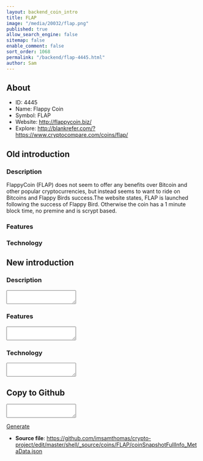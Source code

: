 ```yaml
---
layout: backend_coin_intro
title: FLAP
image: "/media/20032/flap.png"
published: true
allow_search_engine: false
sitemap: false
enable_comment: false
sort_order: 1068
permalink: "/backend/flap-4445.html"
author: Sam
---
```


## About

- ID: 4445
- Name: Flappy Coin
- Symbol: FLAP
- Website: http://flappycoin.biz/
- Explore: http://blankrefer.com/?https://www.cryptocompare.com/coins/flap/


## Old introduction

### Description

<p>FlappyCoin (FLAP) does not seem to offer any benefits over Bitcoin and other popular cryptocurrencies, but instead seems to want to ride on Bitcoins and Flappy Birds success.The website states, FLAP is launched following the success of Flappy Bird. Otherwise the coin has a 1 minute block time, no premine and is scrypt based.</p>

### Features


### Technology




## New introduction


### Description
<textarea id="meta_description" name="description"></textarea>

### Features
<textarea id="meta_features" name="features"></textarea>

### Technology
<textarea id="meta_technology" name="technology"></textarea>


## Copy to Github

<textarea id="coinsnapshotfullinfo_metadata"></textarea>

<a href="#gen" onclick="generateMetaDatJson()">Generate</a>

- **Source file**: <a href="https://github.com/imsamthomas/crypto-project/edit/master/shell/_source/coins/FLAP/coinSnapshotFullInfo_MetaData.json">https://github.com/imsamthomas/crypto-project/edit/master/shell/_source/coins/FLAP/coinSnapshotFullInfo_MetaData.json</a>

